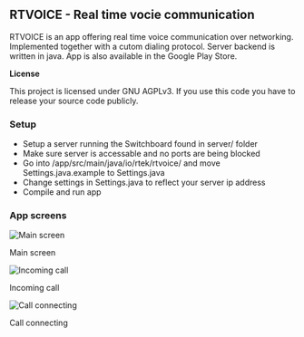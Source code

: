 ## RTVOICE - Real time vocie communication

RTVOICE is an app offering real time voice communication over networking. Implemented together with a cutom dialing protocol.
Server backend is written in java. App is also available in the Google Play Store.

**License**

This project is licensed under GNU AGPLv3. If you use this code you have to release your source code publicly. 

### Setup

* Setup a server running the Switchboard found in server/ folder
* Make sure server is accessable and no ports are being blocked
* Go into /app/src/main/java/io/rtek/rtvoice/ and move Settings.java.example to Settings.java
* Change settings in Settings.java to reflect your server ip address
* Compile and run app

### App screens

![Main screen](https://github.com/rctl/rtvoice/raw/master/docs/main.png)

Main screen

![Incoming call](https://github.com/rctl/rtvoice/raw/master/docs/incoming.png)

Incoming call

![Call connecting](https://github.com/rctl/rtvoice/raw/master/docs/call.png)

Call connecting
